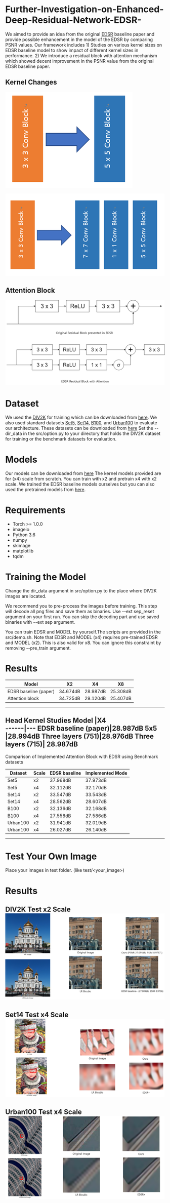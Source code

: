# Further-Investigation-on-Enhanced-Deep-Residual-Network-EDSR-
We aimed to provide an idea from the original [EDSR](http://openaccess.thecvf.com/content_cvpr_2017_workshops/w12/papers/Lim_Enhanced_Deep_Residual_CVPR_2017_paper.pdf) baseline paper and provide possible enhancement in the model of the EDSR by comparing PSNR values. Our framework includes 1) Studies on various kernel sizes on EDSR baseline model to show impact of different kernel sizes in performance. 2) We introduce a residual block with attention mechanism which showed decent improvement in the PSNR value from the original EDSR baseline paper.

## Kernel Changes
![5x5 Kernel change](https://github.com/ekuama/Further-Investigation-on-Enhanced-Deep-Residual-Network-EDSR-/blob/main/images/5x5.png)

![7x7 -> 1x1 -> 5x5 Kernel change](https://github.com/ekuama/Further-Investigation-on-Enhanced-Deep-Residual-Network-EDSR-/blob/main/images/715.png)

## Attention Block
![Attention block](https://github.com/ekuama/Further-Investigation-on-Enhanced-Deep-Residual-Network-EDSR-/blob/main/images/Attention_block.png)

# Dataset
We used the [DIV2K](http://www.vision.ee.ethz.ch/~timofter/publications/Agustsson-CVPRW-2017.pdf) for training which can be downloaded from [here](https://drive.google.com/file/d/1qhNjHjfiDI1Eao5AD0fmcZeYsvQhfSUc/view?usp=sharing). We also used standard datasets [Set5](http://people.rennes.inria.fr/Aline.Roumy/results/SR_BMVC12.html), [Set14](https://sites.google.com/site/romanzeyde/research-interests), [B100](https://www2.eecs.berkeley.edu/Research/Projects/CS/vision/bsds/), and [Urban100](https://sites.google.com/site/jbhuang0604/publications/struct_sr) to evaluate our architecture. These datasets can be downloaded from [here](https://drive.google.com/file/d/1fAIQQZWuLGpBFx7jrpDuriDB1_7QGb2M/view?usp=sharing) Set the --dir_data in the src/option.py to your directory that holds the DIV2K dataset for training or the benchmark datasets for evaluation.

# Models
Our models can be downloaded from [here](https://drive.google.com/file/d/1_2A4NFuI5SZykVWz7UPz1PsObm4FvVHA/view?usp=sharing) The kernel models provided are for (x4) scale from scratch. You can train with x2 and pretrain x4 with x2 scale. We trained the EDSR baseline models ourselves but you can also used the pretrained models from [here](https://cv.snu.ac.kr/research/EDSR/model_pytorch.tar).

# Requirements
* Torch >= 1.0.0
* imageio
* Python 3.6
* numpy
* skimage
* matplotlib
* tqdm

# Training the Model
Change the dir_data argument in src/option.py to the place where DIV2K images are located.

We recommend you to pre-process the images before training. This step will decode all png files and save them as binaries. Use --ext sep_reset argument on your first run. You can skip the decoding part and use saved binaries with --ext sep argument.

You can train EDSR and MODEL by yourself.The scripts are provided in the src/demo.sh. Note that EDSR and MODEL (x4) requires pre-trained EDSR and MODEL (x2). This is also valid for x8. You can ignore this constraint by removing --pre_train argument.

# Results
Model |	X2|	X4	|X8
------|---|-----|---
EDSR baseline (paper)|	34.674dB |	28.987dB |	25.308dB
Attention block |	34.725dB |	29.120dB |	25.407dB
----------------------------------------------------------
Head Kernel Studies
Model |X4	
------|---
EDSR baseline (paper)|28.987dB 
5x5	|28.994dB
Three layers (751)|28.976dB
Three layers (715)|	28.987dB 
-------------------------------
Comparison of Implemented Attention Block with EDSR using Benchmark datasets

Dataset	|Scale	|EDSR baseline	|Implemented Mode
--------|-------|---------------|----------------
Set5	|x2	|37.968dB	|37.973dB
Set5  |x4	|32.112dB	|32.170dB
Set14	|x2	|33.547dB	|33.543dB
Set14 |x4	|28.562dB	|28.607dB
B100	|x2	|32.136dB	|32.168dB
B100  |x4	|27.558dB	|27.586dB
Urban100	|x2	|31.941dB	|32.019dB
Urban100  |x4	|26.027dB	|26.140dB
----------------------------------------------

# Test Your Own Image
Place your images in test folder. (like test/<your_image>)

# Results
DIV2K Test x2 Scale
![DIV2K Test x2 Scale](https://github.com/ekuama/Further-Investigation-on-Enhanced-Deep-Residual-Network-EDSR-/blob/main/images/model_compare_x2.png)
--------------------------------------------------------------------------------------------------------------------------------------------------------
Set14 Test x4 Scale
![Set14 Test x4 Scale](https://github.com/ekuama/Further-Investigation-on-Enhanced-Deep-Residual-Network-EDSR-/blob/main/images/model_compare_x4_Set14.png)
-----------------------------------------------------------------------------------------------------------------------------------------------------------
Urban100 Test x4 Scale
![Urban100 Test x4 Scale](https://github.com/ekuama/Further-Investigation-on-Enhanced-Deep-Residual-Network-EDSR-/blob/main/images/model_compare_x4_Urban100.png)
-----------------------------------------------------------------------------------------------------------------------------------------------------------------
